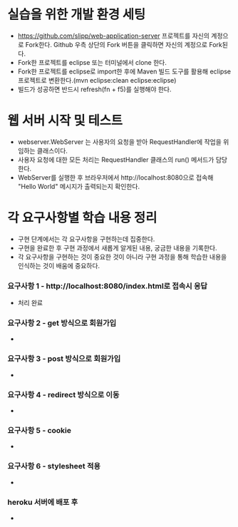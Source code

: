 # 실습을 위한 개발 환경 세팅
* https://github.com/slipp/web-application-server 프로젝트를 자신의 계정으로 Fork한다. Github 우측 상단의 Fork 버튼을 클릭하면 자신의 계정으로 Fork된다.
* Fork한 프로젝트를 eclipse 또는 터미널에서 clone 한다.
* Fork한 프로젝트를 eclipse로 import한 후에 Maven 빌드 도구를 활용해 eclipse 프로젝트로 변환한다.(mvn eclipse:clean eclipse:eclipse)
* 빌드가 성공하면 반드시 refresh(fn + f5)를 실행해야 한다.

# 웹 서버 시작 및 테스트
* webserver.WebServer 는 사용자의 요청을 받아 RequestHandler에 작업을 위임하는 클래스이다.
* 사용자 요청에 대한 모든 처리는 RequestHandler 클래스의 run() 메서드가 담당한다.
* WebServer를 실행한 후 브라우저에서 http://localhost:8080으로 접속해 "Hello World" 메시지가 출력되는지 확인한다.

# 각 요구사항별 학습 내용 정리
* 구현 단계에서는 각 요구사항을 구현하는데 집중한다. 
* 구현을 완료한 후 구현 과정에서 새롭게 알게된 내용, 궁금한 내용을 기록한다.
* 각 요구사항을 구현하는 것이 중요한 것이 아니라 구현 과정을 통해 학습한 내용을 인식하는 것이 배움에 중요하다. 

### 요구사항 1 - http://localhost:8080/index.html로 접속시 응답
* 처리 완료

### 요구사항 2 - get 방식으로 회원가입
* 

### 요구사항 3 - post 방식으로 회원가입
* 

### 요구사항 4 - redirect 방식으로 이동
* 

### 요구사항 5 - cookie
* 

### 요구사항 6 - stylesheet 적용
* 

### heroku 서버에 배포 후
* 
